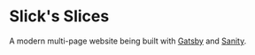# Slick's Slices

A modern multi-page website being built with [Gatsby](https://gatsbyjs.com) and [Sanity](https://sanity.io).


